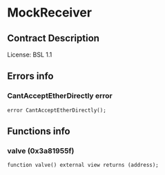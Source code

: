 # MockReceiver

## Contract Description


License: BSL 1.1

## Errors info

### CantAcceptEtherDirectly error

```solidity
error CantAcceptEtherDirectly();
```

## Functions info

### valve (0x3a81955f)

```solidity
function valve() external view returns (address);
```
